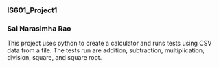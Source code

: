 ### IS601_Project1

### Sai Narasimha Rao

This project uses python to create a calculator and runs tests using CSV data from a file. 
The tests run are addition, subtraction, multiplication, division, square, and square root.
